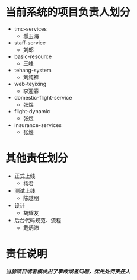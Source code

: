 # 当前系统的项目负责人划分

- tmc-services
  - 郝玉海
- staff-service
  - 刘郎
- basic-resource
  - 王峰
- tehang-system
  - 刘纯祥
- web-teyixing
  - 李迎春
- domestic-flight-service
  - 张煜
- flight-dynamic
  - 张煜
- insurance-services
  - 张煜
  
# 其他责任划分

- 正式上线
  - 杨君
- 测试上线
  - 陈越朋
- 设计
  - 胡耀友
- 后台代码规范、流程
  - 戴炳沛

# 责任说明

**_当前项目或者模块出了事故或者问题，优先处罚责任人_**
